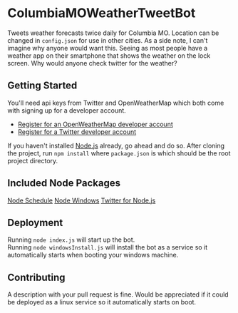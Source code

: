 # ColumbiaMOWeatherTweetBot

Tweets weather forecasts twice daily for Columbia MO. Location can be changed in `config.json` for use in other cities. As a side note, I can't imagine why anyone would want this. Seeing as most people have a weather app on their smartphone that shows the weather on the lock screen. Why would anyone check twitter for the weather?

## Getting Started
You'll need api keys from Twitter and OpenWeatherMap which both come with signing up for a developer account.
+ [Register for an OpenWeatherMap developer account](https://home.openweathermap.org/users/sign_up)
+ [Register for a Twitter developer account](https://developer.twitter.com/en/apply)

If you haven't installed [Node.js](https://nodejs.org/en/download/) already, go ahead and do so.
After cloning the project, run `npm install` where `package.json` is which should be the root project directory.

## Included Node Packages
[Node Schedule](https://www.npmjs.com/package/node-schedule)
[Node Windows](https://www.npmjs.com/package/node-windows)
[Twitter for Node.js](https://www.npmjs.com/package/twitter)

## Deployment
Running `node index.js` will start up the bot.  
Running `node windowsInstall.js` will install the bot as a service so it automatically starts when booting your windows machine.

## Contributing
A description with your pull request is fine.
Would be appreciated if it could be deployed as a linux service so it automatically starts on boot. 
